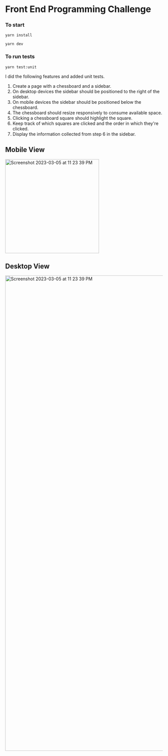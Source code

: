 # Front End Programming Challenge

### To start
`yarn install`

`yarn dev`

### To run tests
`yarn test:unit`

I did the following features and added unit tests.

1. Create a page with a chessboard and a sidebar.
2. On desktop devices the sidebar should be positioned to the right of the sidebar.
3. On mobile devices the sidebar should be positioned below the chessboard.
4. The chessboard should resize responsively to consume available space.
5. Clicking a chessboard square should highlight the square.
6. Keep track of which squares are clicked and the order in which they're clicked.
7. Display the information collected from step 6 in the sidebar.

## Mobile View

<img height="300" alt="Screenshot 2023-03-05 at 11 23 39 PM" src="https://user-images.githubusercontent.com/29774579/222989966-3423762a-eaed-4fb8-ac78-c09ea0842906.jpeg">

## Desktop View

<img width="1517" alt="Screenshot 2023-03-05 at 11 23 39 PM" src="https://user-images.githubusercontent.com/29774579/222990001-63e621cc-1f75-495d-941b-05945787f495.png">
